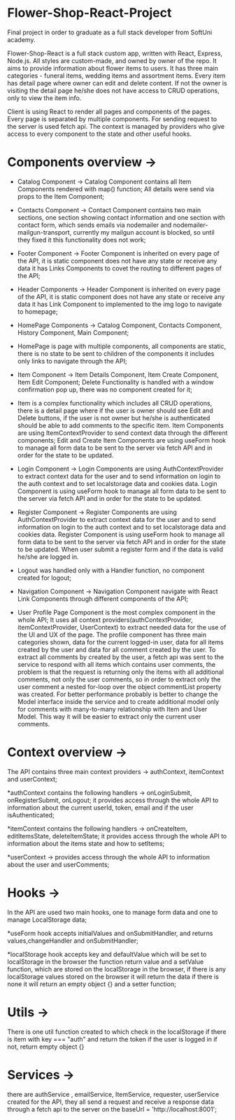 # Flower-Shop-React-Project
Final project in order to graduate as a full stack developer from SoftUni academy.

Flower-Shop-React is a full stack custom app, written with React, Express, Node.js.
All styles are custom-made, and owned by owner of the repo.
It aims to provide information about flower items to users.
It has three main categories - funeral items, wedding items and assortment items.
Every item has detail page where owner can edit and delete content. 
If not the owner is visiting the detail page he/she does not have access to CRUD operations, only to view the item info.

Client is using React to render all pages and components of the pages.
Every page is separated by multiple components.
For sending request to the server is used fetch api.
The context is managed by providers who give access to every component to the state and other useful hooks.

# Components overview ->
- Catalog Component -> Catalog Component contains all Item Components rendered with map() function; All details were send via props to the Item Component;

- Contacts Component -> Contact Component contains two main sections, one section showing contact information 
and one section with contact form, which sends emails via nodemailer and nodemailer-mailgun-transport,
currently my mailgun account is blocked, so until they fixed it this functionality does not work;

- Footer Component -> Footer Component is inherited on every page of the API, it is static component does not have any state or receive any data it has Links Components to covet the routing to different pages of the API;

- Header Components -> Header Component is inherited on every page of the API, it is static component does not have any state or receive any data it has Link Component to implemented to the img logo to navigate to homepage;


- HomePage Components -> Catalog Component, Contacts Component, History Component, Main Component;
* HomePage is page with multiple components, all components are static, there is no state to be sent to children of the components
it includes only links to navigate through the API;

- Item Component -> Item Details Component, Item Create Component, Item Edit Component; Delete Functionality is
handled with a window confirmation pop up, there was no component created for it;
* Item is a complex functionality which includes all CRUD operations, there is a detail page where if the user is owner
should see Edit and Delete buttons, if the user is not owner but he/she is authenticated should be able to add comments
to the specific item. Item Components are using ItemContextProvider to send context data through the different components;
Edit and Create Item Components are using useForm hook to manage all form data to be sent to the server via fetch API and
in order for the state to be updated.

- Login Component -> Login Components are using AuthContextProvider to extract context data for the user and to send information on login to the auth context and to set localstorage data and cookies data. Login Component is using useForm hook to manage all form data to be sent to the server via fetch API and in order for the state to be updated.

- Register Component -> Register Components are using AuthContextProvider to extract context data for the user and to send information on login to the auth context and to set localstorage data and cookies data.
Register Component is using useForm hook to manage all form data to be sent to the server via fetch API and
in order for the state to be updated. When user submit a register form and if the data is valid he/she are logged in.

- Logout was handled only with a Handler function, no component created for logout;



- Navigation Component -> Navigation Component navigate with React Link Components through different components of the API;

- User Profile Page Component is the most complex component in the whole API; It uses all context providers(authContextProvider, itemContextProvider, UserContext) to extract needed data for the use of the UI and UX of the page. The profile component has three main categories shown, data for the current
logged-in user, data for all items created by the user and data for all comment created by the user.
To extract all comments by created by the user, a fetch api was sent to the service to respond with all items which contains
user comments, the problem is that the request is returning only the items with all additional comments, not only the user comments,
so in order to extract only the user comment a nested for-loop over the object commentList property was created.
For better performance probably is better to change the Model interface inside the service and to create additional model only 
for comments with many-to-many relationship with Item and User Model. This way it will be easier to extract only the current user comments.

# Context overview ->

The API contains three main context providers -> authContext, itemContext and userContext;

*authContext contains the following handlers ->  onLoginSubmit, onRegisterSubmit, onLogout;
it provides access through the whole API to information about the current userId, token, email and if the user isAuthenticated;

*itemContext contains the following handlers ->  onCreateItem, editItemsState, deleteItemState;
it provides access through the whole API to information about the items state and how to setItems;

*userContext -> provides access through the whole API to information about the user and userComments;


# Hooks -> 

In the API are used two main hooks, one to manage form data and one to manage LocalStorage data;

*useForm hook accepts initialValues and onSubmitHandler, and returns values,changeHandler and onSubmitHandler;

*localStorage hook accepts key and defaultValue which will be set to localStorage in the browser the function return value and a setValue function, which are stored on the localStorage in the browser, if there is any localStorage values stored on the browser it will return the data if there is none it will return an empty object {} and a setter function;

# Utils ->

There is one util function created to which check in the localStorage if there is item with key === "auth" and return the 
token if the user is logged in if not, return empty object {}


# Services -> 
there are authService , emailService, ItemService, requester, userService created for the API,
they all send a request and receive a response data through a fetch api to the server on the 
baseUrl = 'http://localhost:8001';